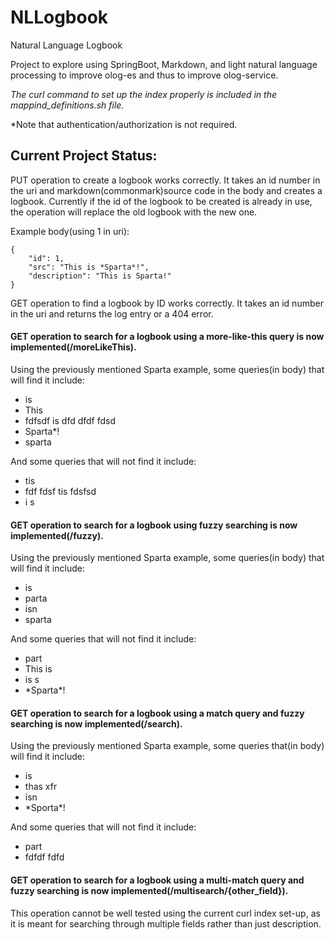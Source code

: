 # NLLogbook
Natural Language Logbook


Project to explore using SpringBoot, Markdown, and light natural language processing
to improve olog-es and thus to improve olog-service.

*The curl command to set up the index properly is included in the mappind_definitions.sh file.*

*Note that authentication/authorization is not required.


**Current Project Status:**
---

PUT operation to create a logbook works correctly.
It takes an id number in the uri and markdown(commonmark)source code in the body and creates a logbook.
Currently if the id of the logbook to be created is already in use, the operation will replace the old logbook with the new one. 

Example body(using 1 in uri): 
```
{
    "id": 1,
    "src": "This is *Sparta*!",
    "description": "This is Sparta!"
}
```

GET operation to find a logbook by ID works correctly.
It takes an id number in the uri and returns the log entry or a 404 error.

#### GET operation to search for a logbook using a more-like-this query is now implemented(/moreLikeThis).
Using the previously mentioned Sparta example, some queries(in body) that will find it include:
- is
- This
- fdfsdf is dfd dfdf fdsd
- Sparta*!
- sparta

And some queries that will not find it include:
- tis
- fdf fdsf tis fdsfsd
- i s

#### GET operation to search for a logbook using fuzzy searching is now implemented(/fuzzy).
Using the previously mentioned Sparta example, some queries(in body) that will find it include:
- is
- parta
- isn 
- sparta

And some queries that will not find it include:
- part
- This is
- is s
- \*Sparta*!

#### GET operation to search for a logbook using a match query and fuzzy searching is now implemented(/search).
Using the previously mentioned Sparta example, some queries that(in body) will find it include:
- is
- thas xfr
- isn 
- \*Sporta*!

And some queries that will not find it include:
- part
- fdfdf fdfd

#### GET operation to search for a logbook using a multi-match query and fuzzy searching is now implemented(/multisearch/{other_field}).
This operation cannot be well tested using the current curl index set-up, as it is meant for searching through multiple fields rather than just description.
